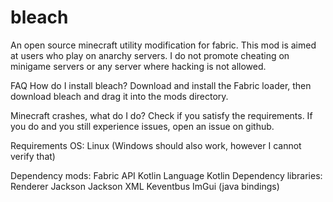 # bleach
An open source minecraft utility modification for fabric. This mod is aimed at users who play on anarchy servers. I do not promote cheating on minigame servers or any server where hacking is not allowed.

FAQ
How do I install bleach?
Download and install the Fabric loader, then download bleach and drag it into the mods directory.

Minecraft crashes, what do I do?
Check if you satisfy the requirements. If you do and you still experience issues, open an issue on github.

Requirements
OS: Linux (Windows should also work, however I cannot verify that)

Dependency mods:
Fabric API
Kotlin Language Kotlin
Dependency libraries:
Renderer
Jackson
Jackson XML
Keventbus
ImGui (java bindings)
